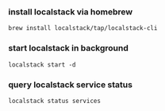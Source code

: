 ### install localstack via homebrew
```shell
brew install localstack/tap/localstack-cli
```
### start localstack in background
```shell
localstack start -d
```
### query localstack service status
```shell
localstack status services
```